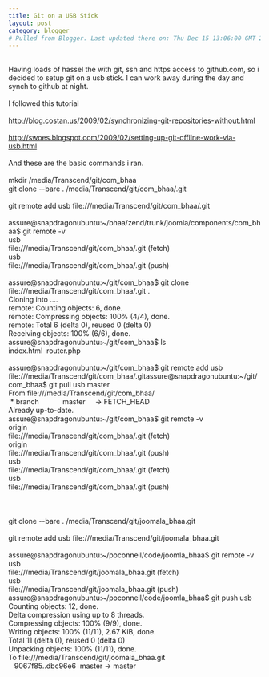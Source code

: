 ```yaml
---
title: Git on a USB Stick
layout: post
category: blogger
# Pulled from Blogger. Last updated there on: Thu Dec 15 13:06:00 GMT 2011
---
```

<br />Having loads of hassel the with git, ssh and https access to github.com, so i decided to setup git on a usb stick. I can work away during the day and synch to github at night.<br /><br />I followed this tutorial<br /><br />http://blog.costan.us/2009/02/synchronizing-git-repositories-without.html<br /><br />http://swoes.blogspot.com/2009/02/setting-up-git-offline-work-via-usb.html<br /><br />And these are the basic commands i ran.<br /><br />mkdir /media/Transcend/git/com_bhaa<br />git clone --bare . /media/Transcend/git/com_bhaa/.git<br /><br />git remote add usb file:///media/Transcend/git/com_bhaa/.git<br /><br />assure@snapdragonubuntu:~/bhaa/zend/trunk/joomla/components/com_bhaa$ git remote -v<br />usb<span class="Apple-tab-span" style="white-space: pre;"> </span>file:///media/Transcend/git/com_bhaa/.git (fetch)<br />usb<span class="Apple-tab-span" style="white-space: pre;"> </span>file:///media/Transcend/git/com_bhaa/.git (push)<br /><br />assure@snapdragonubuntu:~/git/com_bhaa$ git clone file:///media/Transcend/git/com_bhaa/.git .<br />Cloning into ....<br />remote: Counting objects: 6, done.<br />remote: Compressing objects: 100% (4/4), done.<br />remote: Total 6 (delta 0), reused 0 (delta 0)<br />Receiving objects: 100% (6/6), done.<br />assure@snapdragonubuntu:~/git/com_bhaa$ ls<br />index.html &nbsp;router.php<br /><br />assure@snapdragonubuntu:~/git/com_bhaa$ git remote add usb file:///media/Transcend/git/com_bhaa/.gitassure@snapdragonubuntu:~/git/com_bhaa$ git pull usb master<br />From file:///media/Transcend/git/com_bhaa/<br />&nbsp;* branch &nbsp; &nbsp; &nbsp; &nbsp; &nbsp; &nbsp;master &nbsp; &nbsp; -&gt; FETCH_HEAD<br />Already up-to-date.<br />assure@snapdragonubuntu:~/git/com_bhaa$ git remote -v<br />origin<span class="Apple-tab-span" style="white-space: pre;"> </span>file:///media/Transcend/git/com_bhaa/.git (fetch)<br />origin<span class="Apple-tab-span" style="white-space: pre;"> </span>file:///media/Transcend/git/com_bhaa/.git (push)<br />usb<span class="Apple-tab-span" style="white-space: pre;"> </span>file:///media/Transcend/git/com_bhaa/.git (fetch)<br />usb<span class="Apple-tab-span" style="white-space: pre;"> </span>file:///media/Transcend/git/com_bhaa/.git (push)<br /><br /><br /><br />git clone --bare . /media/Transcend/git/joomala_bhaa.git<br /><br />git remote add usb file:///media/Transcend/git/joomala_bhaa.git<br /><br />assure@snapdragonubuntu:~/poconnell/code/joomla_bhaa$ git remote -v<br />usb<span class="Apple-tab-span" style="white-space: pre;"> </span>file:///media/Transcend/git/joomala_bhaa.git (fetch)<br />usb<span class="Apple-tab-span" style="white-space: pre;"> </span>file:///media/Transcend/git/joomala_bhaa.git (push)<br />assure@snapdragonubuntu:~/poconnell/code/joomla_bhaa$ git push usb<br />Counting objects: 12, done.<br />Delta compression using up to 8 threads.<br />Compressing objects: 100% (9/9), done.<br />Writing objects: 100% (11/11), 2.67 KiB, done.<br />Total 11 (delta 0), reused 0 (delta 0)<br />Unpacking objects: 100% (11/11), done.<br />To file:///media/Transcend/git/joomala_bhaa.git<br />&nbsp; &nbsp;9067f85..dbc96e6 &nbsp;master -&gt; master<br /><div><br /></div><br /><br />

